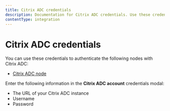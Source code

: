 ```yaml
---
title: Citrix ADC credentials
description: Documentation for Citrix ADC credentials. Use these credentials to authenticate Citrix ADC in n8n, a workflow automation platform.
contentType: integration
---
```


# Citrix ADC credentials

You can use these credentials to authenticate the following nodes with Citrix ADC:

* [Citrix ADC node](/integrations/builtin/app-nodes/n8n-nodes-base.citrixadc/)

Enter the following information in the **Citrix ADC account** credentials modal:

* The URL of your Citrix ADC instance
* Username
* Password

